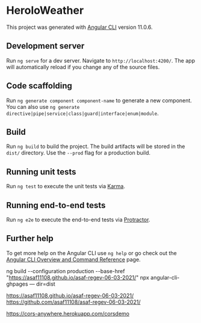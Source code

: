 # HeroloWeather

This project was generated with [Angular CLI](https://github.com/angular/angular-cli) version 11.0.6.

## Development server

Run `ng serve` for a dev server. Navigate to `http://localhost:4200/`. The app will automatically reload if you change any of the source files.

## Code scaffolding

Run `ng generate component component-name` to generate a new component. You can also use `ng generate directive|pipe|service|class|guard|interface|enum|module`.

## Build

Run `ng build` to build the project. The build artifacts will be stored in the `dist/` directory. Use the `--prod` flag for a production build.

## Running unit tests

Run `ng test` to execute the unit tests via [Karma](https://karma-runner.github.io).

## Running end-to-end tests

Run `ng e2e` to execute the end-to-end tests via [Protractor](http://www.protractortest.org/).

## Further help

To get more help on the Angular CLI use `ng help` or go check out the [Angular CLI Overview and Command Reference](https://angular.io/cli) page.


ng build --configuration production --base-href "https://asaf11108.github.io/asaf-regev-06-03-2021/"
npx angular-cli-ghpages — dir=dist

https://asaf11108.github.io/asaf-regev-06-03-2021/
https://github.com/asaf11108/asaf-regev-06-03-2021/

https://cors-anywhere.herokuapp.com/corsdemo
